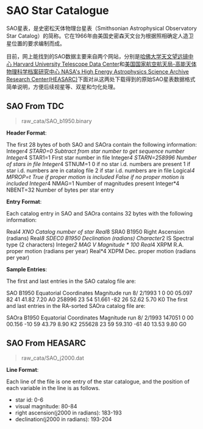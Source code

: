 # SAO Star Catalogue

SAO星表，是史密松天体物理台星表（Smithsonian Astrophysical Observatory Star Catalog）的简称。它在1966年由美国史密森天文台为根据照相确定人造卫星位置的要求编制而成。

目前，网上能找到的SAO数据主要来自两个网站，分别是[哈佛大学天文望远镜中心 Harvard University Telescope Data Center](http://tdc-www.harvard.edu/catalogs/sao.html)和[美国国家航空航天局-高能天体物理科学档案研究中心 NASA's High Energy Astrophysics Science Archive Research Center(HEASARC)](https://heasarc.gsfc.nasa.gov/W3Browse/star-catalog/sao.html)下面对从这两处下载得到的原始SAO星表数据格式简单说明，方便后续视星等、双星和匀化处理。

## SAO From TDC

> raw_cata/SAO_b1950.binary

**Header Format**:

The first 28 bytes of both SAO and SAOra contain the following information:
Integer*4 STAR0=0   Subtract from star number to get sequence number
Integer*4 STAR1=1   First star number in file
Integer*4 STARN=258996  Number of stars in file
Integer*4 STNUM=1   0 if no star i.d. numbers are present
                    1 if star i.d. numbers are in catalog file
                    2 if star i.d. numbers are  in file
Logical*4 MPROP=t   True if proper motion is included
                    False if no proper motion is included
Integer*4 NMAG=1    Number of magnitudes present
Integer*4 NBENT=32  Number of bytes per star entry

**Entry Format**:

Each catalog entry in SAO and SAOra contains 32 bytes with the following information:

Real*4 XNO      Catalog number of star
Real*8 SRA0     B1950 Right Ascension (radians)
Real*8 SDEC0    B1950 Declination (radians)
Character*2 IS  Spectral type (2 characters)
Integer*2 MAG   V Magnitude * 100
Real*4 XRPM     R.A. proper motion (radians per year)
Real*4 XDPM     Dec. proper motion (radians per year)

**Sample Entries**:

The first and last entries in the SAO catalog file are:

SAO B1950 Equatorial Coordinates  Magnitude  run  8/ 2/1993
     1   0  00  05.097    82  41  41.82     7.20  A0
258996  23  54  51.661   -82  26  52.62     5.70  K0
The first and last entries in the RA-sorted SAOra catalog file are:

SAOra B1950 Equatorial Coordinates  Magnitude  run  8/ 2/1993
147051   0  00  00.156   -10  59  43.79     8.90  K2
255628  23  59  59.310   -61  40  13.53     9.80  G0

## SAO From HEASARC

> raw_cata/SAO_j2000.dat

**Line Format**:

Each line of the file is one entry of the star catalogue, and the position of each variable in the line is as follows.

- star id: 0-6
- visual magnitude: 80-84
- right ascension(j2000 in radians): 183-193
- declination(j2000 in radians): 193-204
